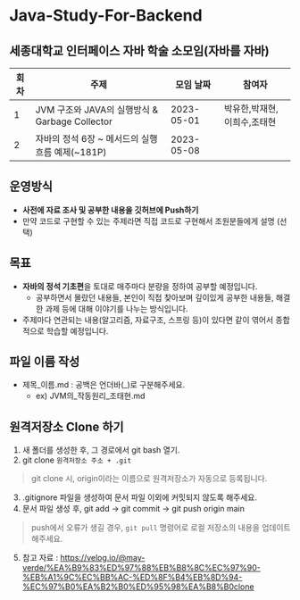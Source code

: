 # Java-Study-For-Backend
## 세종대학교 인터페이스 자바 학술 소모임(자바를 자바)

| 회차 | 주제                                    | 모임 날짜      | 참여자            |
|---|---------------------------------------|------------|----------------|
| 1 | JVM 구조와 JAVA의 실행방식 & Garbage Collector | 2023-05-01 | 박유한,박재현,이희수,조태현 |
| 2 | 자바의 정석 6장 ~ 메서드의 실행흐름 예제(~181P)   | 2023-05-08 |                |

## 운영방식
- **사전에 자료 조사 및 공부한 내용을 깃허브에 Push하기**
- 만약 코드로 구현할 수 있는 주제라면 직접 코드로 구현해서 조원분들에게 설명 (선택)

## 목표
- **자바의 정석 기초편**을 토대로 매주마다 분량을 정하여 공부할 예정입니다.
  - 공부하면서 몰랐던 내용들, 본인이 직접 찾아보며 깊이있게 공부한 내용들, 해결한 과제 등에 대해 이야기를 나누는 방식입니다.
- 주제마다 연관되는 내용(알고리즘, 자료구조, 스프링 등)이 있다면 같이 엮어서 종합적으로 학습할 예정입니다.

## 파일 이름 작성
- 제목_이름.md : 공백은 언더바(_)로 구분해주세요.
    - ex) JVM의_작동원리_조태현.md 

## 원격저장소 Clone 하기
1. 새 폴더를 생성한 후, 그 경로에서 git bash 열기.
2. git clone `원격저장소 주소 + .git`
> git clone 시, origin이라는 이름으로 원격저장소가 자동으로 등록됩니다.
3. .gitignore 파일을 생성하여 문서 파일 이외에 커밋되지 않도록 해주세요.
4. 문서 파일 생성 후, git add -> git commit -> git push origin main
> push에서 오류가 생길 경우, `git pull` 명령어로 로컬 저장소의 내용을 업데이트 해주세요.
5. 참고 자료 : https://velog.io/@may-verde/%EA%B9%83%ED%97%88%EB%B8%8C%EC%97%90-%EB%A1%9C%EC%BB%AC-%ED%8F%B4%EB%8D%94-%EC%97%B0%EA%B2%B0%ED%95%98%EA%B8%B0clone